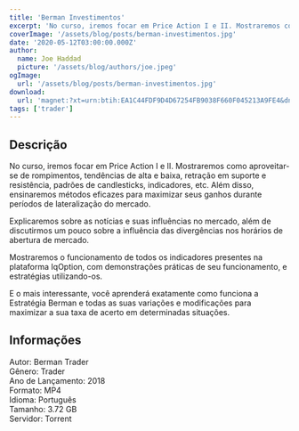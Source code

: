 ```yaml
---
title: 'Berman Investimentos'
excerpt: 'No curso, iremos focar em Price Action I e II. Mostraremos como aproveitar-se de rompimentos, tendências de alta e baixa, retração em suporte e resistência, padrões de candlesticks, indicadores, etc. Além disso, ensinaremos métodos eficazes para maximizar seus ganhos durante períodos de la'
coverImage: '/assets/blog/posts/berman-investimentos.jpg'
date: '2020-05-12T03:00:00.000Z'
author:
  name: Joe Haddad
  picture: '/assets/blog/authors/joe.jpeg'
ogImage:
  url: '/assets/blog/posts/berman-investimentos.jpg'
download:
  url: 'magnet:?xt=urn:btih:EA1C44FDF9D4D67254FB9038F660F045213A9FE4&dn=BERMAN%20INVESTIMENTOS&tr=udp%3a%2f%2ftracker.openbittorrent.com%3a1337%2fannounce&tr=udp%3a%2f%2ftracker.opentrackr.org%3a1337%2fannounce'
tags: ['trader']
---
```

<h2>Descrição</h2>
<p></p><p>No curso, iremos focar em Price Action I e II. Mostraremos como aproveitar-se de rompimentos, tendências de alta e baixa, retração em suporte e resistência, padrões de candlesticks, indicadores, etc. Além disso, ensinaremos métodos eficazes para maximizar seus ganhos durante períodos de lateralização do mercado.</p><p>Explicaremos sobre as notícias e suas influências no mercado, além de discutirmos um pouco sobre a influência das divergências nos horários de abertura de mercado.</p><p>Mostraremos o funcionamento de todos os indicadores presentes na plataforma IqOption, com demonstrações práticas de seu funcionamento, e estratégias utilizando-os.</p><p>E o mais interessante, você aprenderá exatamente como funciona a Estratégia Berman e todas as suas variações e modificações para maximizar a sua taxa de acerto em determinadas situações.</p><h2>Informações</h2><p>Autor: Berman Trader<br/>Gênero: Trader<br/>Ano de Lançamento: 2018<br/>Formato: MP4<br/>Idioma: Português<br/>Tamanho: 3.72 GB<br/>Servidor: Torrent</p>